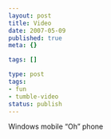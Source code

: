 ```yaml
---
layout: post
title: Video
date: 2007-05-09
published: true
meta: {}

tags: []

type: post
tags:
- fun
- tumble-video
status: publish
---
```



Windows mobile “Oh” phone

